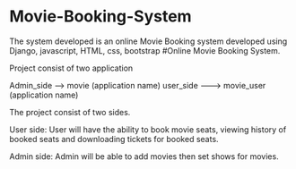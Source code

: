 # Movie-Booking-System
The system developed is an online Movie Booking system developed using Django, javascript, HTML, css, bootstrap #Online Movie Booking System.

Project consist of two application

Admin_side --> movie (application name) user_side ---> movie_user (application name)

The project consist of two sides.

User side: User will have the ability to book movie seats, viewing history of booked seats and downloading tickets for booked seats.

Admin side: Admin will be able to add movies then set shows for movies.
